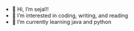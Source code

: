 - 👋 Hi, I’m sejal!!
- 👀 I’m interested in coding, writing, and reading
- 🌱 I’m currently learning java and python

<!---
Qwerty-o/Qwerty-o is a ✨ special ✨ repository because its `README.md` (this file) appears on your GitHub profile.
You can click the Preview link to take a look at your changes.
--->
